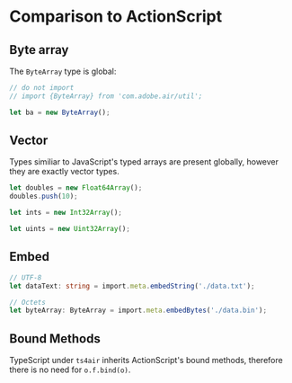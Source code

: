 # Comparison to ActionScript

## Byte array

The `ByteArray` type is global:

```typescript
// do not import
// import {ByteArray} from 'com.adobe.air/util';

let ba = new ByteArray();
```

## Vector

Types similiar to JavaScript's typed arrays are present globally, however they are exactly vector types.

```typescript
let doubles = new Float64Array();
doubles.push(10);

let ints = new Int32Array();

let uints = new Uint32Array();
```

## Embed

```typescript
// UTF-8
let dataText: string = import.meta.embedString('./data.txt');

// Octets
let byteArray: ByteArray = import.meta.embedBytes('./data.bin');
```

## Bound Methods

TypeScript under `ts4air` inherits ActionScript's bound methods, therefore there is no need for `o.f.bind(o)`.